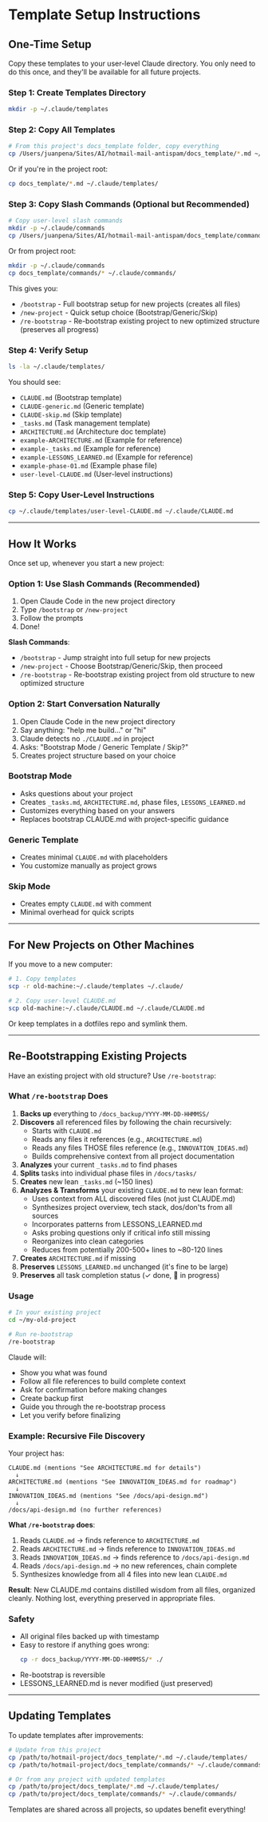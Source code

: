 # Template Setup Instructions

## One-Time Setup

Copy these templates to your user-level Claude directory. You only need to do this once, and they'll be available for all future projects.

### Step 1: Create Templates Directory

```bash
mkdir -p ~/.claude/templates
```

### Step 2: Copy All Templates

```bash
# From this project's docs_template folder, copy everything
cp /Users/juanpena/Sites/AI/hotmail-mail-antispam/docs_template/*.md ~/.claude/templates/
```

Or if you're in the project root:

```bash
cp docs_template/*.md ~/.claude/templates/
```

### Step 3: Copy Slash Commands (Optional but Recommended)

```bash
# Copy user-level slash commands
mkdir -p ~/.claude/commands
cp /Users/juanpena/Sites/AI/hotmail-mail-antispam/docs_template/commands/* ~/.claude/commands/
```

Or from project root:

```bash
mkdir -p ~/.claude/commands
cp docs_template/commands/* ~/.claude/commands/
```

This gives you:
- `/bootstrap` - Full bootstrap setup for new projects (creates all files)
- `/new-project` - Quick setup choice (Bootstrap/Generic/Skip)
- `/re-bootstrap` - Re-bootstrap existing project to new optimized structure (preserves all progress)

### Step 4: Verify Setup

```bash
ls -la ~/.claude/templates/
```

You should see:
- `CLAUDE.md` (Bootstrap template)
- `CLAUDE-generic.md` (Generic template)
- `CLAUDE-skip.md` (Skip template)
- `_tasks.md` (Task management template)
- `ARCHITECTURE.md` (Architecture doc template)
- `example-ARCHITECTURE.md` (Example for reference)
- `example-_tasks.md` (Example for reference)
- `example-LESSONS_LEARNED.md` (Example for reference)
- `example-phase-01.md` (Example phase file)
- `user-level-CLAUDE.md` (User-level instructions)

### Step 5: Copy User-Level Instructions

```bash
cp ~/.claude/templates/user-level-CLAUDE.md ~/.claude/CLAUDE.md
```

---

## How It Works

Once set up, whenever you start a new project:

### Option 1: Use Slash Commands (Recommended)

1. Open Claude Code in the new project directory
2. Type `/bootstrap` or `/new-project`
3. Follow the prompts
4. Done!

**Slash Commands**:
- `/bootstrap` - Jump straight into full setup for new projects
- `/new-project` - Choose Bootstrap/Generic/Skip, then proceed
- `/re-bootstrap` - Re-bootstrap existing project from old structure to new optimized structure

### Option 2: Start Conversation Naturally

1. Open Claude Code in the new project directory
2. Say anything: "help me build..." or "hi"
3. Claude detects no `./CLAUDE.md` in project
4. Asks: "Bootstrap Mode / Generic Template / Skip?"
5. Creates project structure based on your choice

### Bootstrap Mode
- Asks questions about your project
- Creates `_tasks.md`, `ARCHITECTURE.md`, phase files, `LESSONS_LEARNED.md`
- Customizes everything based on your answers
- Replaces bootstrap CLAUDE.md with project-specific guidance

### Generic Template
- Creates minimal `CLAUDE.md` with placeholders
- You customize manually as project grows

### Skip Mode
- Creates empty `CLAUDE.md` with comment
- Minimal overhead for quick scripts

---

## For New Projects on Other Machines

If you move to a new computer:

```bash
# 1. Copy templates
scp -r old-machine:~/.claude/templates ~/.claude/

# 2. Copy user-level CLAUDE.md
scp old-machine:~/.claude/CLAUDE.md ~/.claude/CLAUDE.md
```

Or keep templates in a dotfiles repo and symlink them.

---

## Re-Bootstrapping Existing Projects

Have an existing project with old structure? Use `/re-bootstrap`:

### What `/re-bootstrap` Does

1. **Backs up** everything to `/docs_backup/YYYY-MM-DD-HHMMSS/`
2. **Discovers** all referenced files by following the chain recursively:
   - Starts with `CLAUDE.md`
   - Reads any files it references (e.g., `ARCHITECTURE.md`)
   - Reads any files THOSE files reference (e.g., `INNOVATION_IDEAS.md`)
   - Builds comprehensive context from all project documentation
3. **Analyzes** your current `_tasks.md` to find phases
4. **Splits** tasks into individual phase files in `/docs/tasks/`
5. **Creates** new lean `_tasks.md` (~150 lines)
6. **Analyzes & Transforms** your existing `CLAUDE.md` to new lean format:
   - Uses context from ALL discovered files (not just CLAUDE.md)
   - Synthesizes project overview, tech stack, dos/don'ts from all sources
   - Incorporates patterns from LESSONS_LEARNED.md
   - Asks probing questions only if critical info still missing
   - Reorganizes into clean categories
   - Reduces from potentially 200-500+ lines to ~80-120 lines
7. **Creates** `ARCHITECTURE.md` if missing
8. **Preserves** `LESSONS_LEARNED.md` unchanged (it's fine to be large)
9. **Preserves** all task completion status (✓ done, 🚧 in progress)

### Usage

```bash
# In your existing project
cd ~/my-old-project

# Run re-bootstrap
/re-bootstrap
```

Claude will:
- Show you what was found
- Follow all file references to build complete context
- Ask for confirmation before making changes
- Create backup first
- Guide you through the re-bootstrap process
- Let you verify before finalizing

### Example: Recursive File Discovery

Your project has:
```
CLAUDE.md (mentions "See ARCHITECTURE.md for details")
  ↓
ARCHITECTURE.md (mentions "See INNOVATION_IDEAS.md for roadmap")
  ↓
INNOVATION_IDEAS.md (mentions "See /docs/api-design.md")
  ↓
/docs/api-design.md (no further references)
```

**What `/re-bootstrap` does**:
1. Reads `CLAUDE.md` → finds reference to `ARCHITECTURE.md`
2. Reads `ARCHITECTURE.md` → finds reference to `INNOVATION_IDEAS.md`
3. Reads `INNOVATION_IDEAS.md` → finds reference to `/docs/api-design.md`
4. Reads `/docs/api-design.md` → no new references, chain complete
5. Synthesizes knowledge from all 4 files into new lean `CLAUDE.md`

**Result**: New CLAUDE.md contains distilled wisdom from all files, organized cleanly. Nothing lost, everything preserved in appropriate files.

### Safety

- All original files backed up with timestamp
- Easy to restore if anything goes wrong:
  ```bash
  cp -r docs_backup/YYYY-MM-DD-HHMMSS/* ./
  ```
- Re-bootstrap is reversible
- LESSONS_LEARNED.md is never modified (just preserved)

---

## Updating Templates

To update templates after improvements:

```bash
# Update from this project
cp /path/to/hotmail-project/docs_template/*.md ~/.claude/templates/
cp /path/to/hotmail-project/docs_template/commands/* ~/.claude/commands/

# Or from any project with updated templates
cp /path/to/project/docs_template/*.md ~/.claude/templates/
cp /path/to/project/docs_template/commands/* ~/.claude/commands/
```

Templates are shared across all projects, so updates benefit everything!
